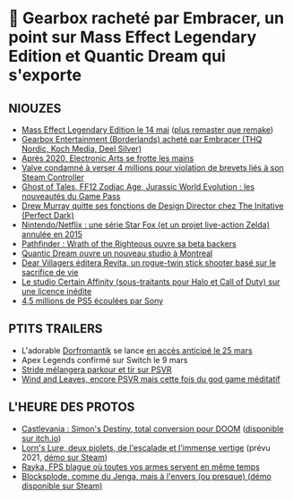 # 🥐 Gearbox racheté par Embracer, un point sur Mass Effect Legendary Edition et Quantic Dream qui s'exporte

## NIOUZES

- [Mass Effect Legendary Edition le 14 mai](https://www.youtube.com/watch?v=n8i53TtQ6IQ) ([plus remaster que remake](https://www.gamekult.com/actualite/rendez-vous-le-14-mai-pour-mass-effect-edition-legendaire-3050835647.html))
- [Gearbox Entertainment (Borderlands) acheté par Embracer (THQ Nordic, Koch Media, Deel Silver)](https://venturebeat.com/2021/02/02/embracer-group-acquires-borderlands-maker-gearbox-entertainment-for-1-3-billion/)
- [Après 2020, Electronic Arts se frotte les mains](https://www.gamekult.com/actualite/electronic-arts-le-dematerialise-a-pris-le-pouvoir-dans-les-resultats-de-2020-3050835657.html)
- [Valve condamné à verser 4 millions pour violation de brevets liés à son Steam Controller](https://www.gamesindustry.biz/articles/2021-02-02-valve-loses-controller-patent-case-must-pay-usd4m-in-damages)
- [Ghost of Tales, FF12 Zodiac Age, Jurassic World Evolution : les nouveautés du Game Pass](https://news.xbox.com/en-us/2021/02/02/coming-soon-xbox-game-pass-february-2021/)
- [Drew Murray quitte ses fonctions de Design Director chez The Initative (Perfect Dark)](https://www.ign.com/articles/perfect-dark-design-director-leaves-the-initiative)
- [Nintendo/Netflix : une série Star Fox (et un projet live-action Zelda) annulée en 2015](https://www.nintendolife.com/news/2021/02/nintendo_cancelled_star_fox_tv_show_after_netflix_leaked_legend_of_zelda_plans)
- [Pathfinder : Wrath of the Righteous ouvre sa beta backers](https://www.rockpapershotgun.com/pathfinder-wrath-of-the-righteous-beta-is-available-to-backers-now)
- [Quantic Dream ouvre un nouveau studio à Montreal](https://www.ign.com/articles/quantic-dream-founder-david-cage-discusses-new-montreal-studio-and-unannounced-game)
- [Dear Villagers éditera Revita, un rogue-twin stick shooter basé sur le sacrifice de vie](https://www.youtube.com/watch?v=s_Dckzo4Tuk)
- [Le studio Certain Affinity (sous-traitants pour Halo et Call of Duty) sur une licence inédite](https://www.certainaffinity.com/a-new-original-ip-game-lots-of-hiring/)
- [4,5 millions de PS5 écoulées par Sony](https://www.gamekult.com/actualite/sony-a-ecoule-4-5-millions-de-ps5-en-2020-et-boucle-une-annee-record-3050835659.html)

## PTITS TRAILERS

- L'adorable [Dorfromantik](https://www.youtube.com/watch?v=tsFd3kPTU8g) se lance [en accès anticipé le 25 mars](https://twitter.com/_Toukana/status/1356667704497889282)
- Apex Legends confirmé sur Switch le 9 mars
- [Stride mélangera parkour et tir sur PSVR](https://www.youtube.com/watch?v=nG9sWZEjUJM)
- [Wind and Leaves, encore PSVR mais cette fois du god game méditatif](https://www.youtube.com/watch?v=Cq3MDCVFnZw)

## L'HEURE DES PROTOS

- [Castlevania : Simon's Destiny, total conversion pour DOOM](https://www.youtube.com/watch?v=O485TqiyfqU) ([disponible sur itch.io](https://batandy.itch.io/simonsdestiny))
- [Lorn's Lure, deux piolets, de l'escalade et l'immense vertige](https://www.youtube.com/watch?v=taADPsV7xng) (prévu 2021, [démo sur Steam](https://store.steampowered.com/app/1417930/Lorns_Lure/))
- [Rayka, FPS blague où toutes vos armes servent en même temps](https://www.youtube.com/watch?v=uccVRRiyw74)
- [Blocksplode, comme du Jenga, mais à l'envers (ou presque) (démo disponible sur Steam)](https://store.steampowered.com/app/1049870/Blocksplode/)
